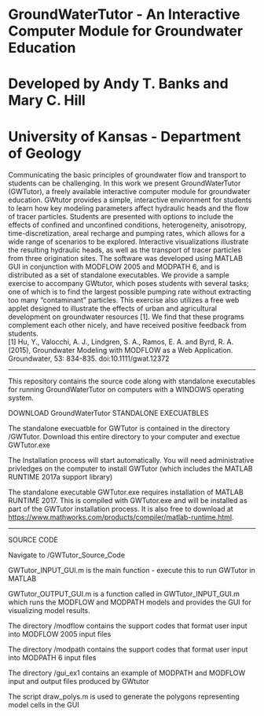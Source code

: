 # GroundWaterTutor - An Interactive Computer Module for Groundwater Education
# Developed by Andy T. Banks and Mary C. Hill
# University of Kansas - Department of Geology 

Communicating the basic principles of groundwater flow and transport to students can be challenging. In this work we present GroundWaterTutor (GWTutor), a freely available interactive computer module for groundwater education.  GWtutor provides a simple, interactive environment for students to learn how key modeling parameters affect hydraulic heads and the flow of tracer particles. Students are presented with options to include the effects of confined and unconfined conditions, heterogeneity, anisotropy, time-discretization, areal recharge and pumping rates, which allows for a wide range of scenarios to be explored. Interactive visualizations illustrate the resulting hydraulic heads, as well as the transport of tracer particles from three origination sites. The software was developed using MATLAB GUI in conjunction with MODFLOW 2005 and MODPATH 6, and is distributed as a set of standalone executables. We provide a sample exercise to accompany GWtutor, which poses students with several tasks; one of which is to find the largest possible pumping rate without extracting too many “contaminant” particles. This exercise also utilizes a free web applet designed to illustrate the effects of urban and agricultural development on groundwater resources [1]. We find that these programs complement each other nicely, and have received positive feedback from students.   
[1]      Hu, Y., Valocchi, A. J., Lindgren, S. A., Ramos, E. A. and Byrd, R. A. (2015), Groundwater Modeling with MODFLOW as a Web Application. Groundwater, 53: 834-835. doi:10.1111/gwat.12372

________________________________________________________________________________________________________________________________
This repository contains the source code along with standalone executables for running GroundWaterTutor on computers with a WINDOWS operating system. 

DOWNLOAD GroundWaterTutor STANDALONE EXECUATBLES

The standalone execuatble for GWTutor is contained in the directory /GWTutor. Download this entire directory to your computer and exectue GWTutor.exe

The Installation process will start automatically. You will need administrative privledges on the computer to install GWTutor (which includes the MATLAB RUNTIME 2017a support library) 

The standalone executable GWTutor.exe requires installation of MATLAB RUNTIME 2017.  This is compiled with GWTutor.exe and will be installed as part of the GWTutor installation process. It is also free to download at https://www.mathworks.com/products/compiler/matlab-runtime.html. 


____________________________________________________________________________________________________________________________________
SOURCE CODE 

Navigate to /GWTutor_Source_Code

GWTutor_INPUT_GUI.m is the main function - execute this to run GWTutor in MATLAB

GWTutor_OUTPUT_GUI.m is a function called in GWTutor_INPUT_GUI.m which runs the MODFLOW and MODPATH models and provides the GUI for visualizing model results. 

The directory /modflow contains the support codes that format user input into MODFLOW 2005 input files

The directory /modpath contains the support codes that format user input into MODPATH 6 input files

The directory /gui_ex1 contains an example of MODPATH and MODFLOW input and output files produced by GWtutor 

The script draw_polys.m is used to generate the polygons representing model cells in the GUI






